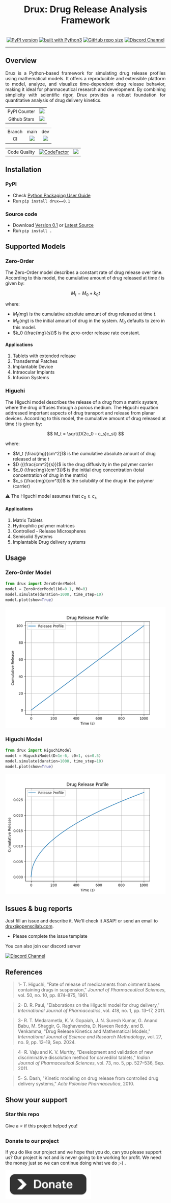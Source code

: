 <div align="center">
    <h1>Drux: Drug Release Analysis Framework</h1>
    <br/>
    <a href="https://badge.fury.io/py/drux"><img src="https://badge.fury.io/py/drux.svg" alt="PyPI version"></a>
    <a href="https://www.python.org/"><img src="https://img.shields.io/badge/built%20with-Python3-green.svg" alt="built with Python3"></a>
    <a href="https://github.com/openscilab/drux"><img alt="GitHub repo size" src="https://img.shields.io/github/repo-size/openscilab/drux"></a>
    <a href="https://discord.gg/8Rf6bGBtse"><img src="https://img.shields.io/discord/1064533716615049236.svg" alt="Discord Channel"></a>
</div>

----------


## Overview
<p align="justify">
Drux is a Python-based framework for simulating drug release profiles using mathematical models. It offers a reproducible and extensible platform to model, analyze, and visualize time-dependent drug release behavior, making it ideal for pharmaceutical research and development. By combining simplicity with scientific rigor, Drux provides a robust foundation for quantitative analysis of drug delivery kinetics.
</p>
<table>
    <tr>
        <td align="center">PyPI Counter</td>
        <td align="center">
            <a href="https://pepy.tech/projects/drux">
                <img src="https://static.pepy.tech/badge/drux">
            </a>
        </td>
    </tr>
    <tr>
        <td align="center">Github Stars</td>
        <td align="center">
            <a href="https://github.com/openscilab/drux">
                <img src="https://img.shields.io/github/stars/openscilab/drux.svg?style=social&label=Stars">
            </a>
        </td>
    </tr>
</table>
<table>
    <tr> 
        <td align="center">Branch</td>
        <td align="center">main</td>
        <td align="center">dev</td>
    </tr>
    <tr>
        <td align="center">CI</td>
        <td align="center">
            <img src="https://github.com/openscilab/drux/actions/workflows/test.yml/badge.svg?branch=main">
        </td>
        <td align="center">
            <img src="https://github.com/openscilab/drux/actions/workflows/test.yml/badge.svg?branch=dev">
            </td>
    </tr>
</table>
<table>
    <tr> 
        <td align="center">Code Quality</td>
        <td align="center"><a href="https://www.codefactor.io/repository/github/openscilab/drux"><img src="https://www.codefactor.io/repository/github/openscilab/drux/badge" alt="CodeFactor"></a></td>
        <td align="center"><a href="https://app.codacy.com/gh/openscilab/drux/dashboard?utm_source=gh&utm_medium=referral&utm_content=&utm_campaign=Badge_grade"><img src="https://app.codacy.com/project/badge/Grade/06ed95529d284c81a846205baa1f4c6a"></a></td>
    </tr>
</table>


## Installation

### PyPI
- Check [Python Packaging User Guide](https://packaging.python.org/installing/)
- Run `pip install drux==0.1`
### Source code
- Download [Version 0.1](https://github.com/openscilab/drux/archive/v0.1.zip) or [Latest Source](https://github.com/openscilab/drux/archive/dev.zip)
- Run `pip install .`

## Supported Models
### Zero-Order
The Zero-Order model describes a constant rate of drug release over time. According to this model, the cumulative amount of drug released at time $t$ is given by:

$$
M_t = M_0 + k_0 t
$$

where:
- $M_t (mg)$ is the cumulative absolute amount of drug released at time $t$.
- $M_0 (mg)$ is the initial amount of drug in the system. $M_0$ defaults to zero in this model.
- $k_0 (\frac{mg}{s})$ is the zero-order release rate constant.

#### Applications
1. Tablets with extended release
2. Transdermal Patches
3. Implantable Device
4. Intraocular Implants
5. Infusion Systems

### Higuchi
The Higuchi model describes the release of a drug from a matrix system, where the drug diffuses through a porous medium.
The Higuchi equation addressed important aspects of drug transport and release from planar
devices. According to this model, the cumulative amount of drug released at time $t$ is given by:

$$
M_t = \sqrt{D(2c_0 - c_s)c_st}
$$

where:
- $M_t (\frac{mg}{cm^2})$ is the cumulative absolute amount of drug released at time $t$
- $D ({\frac{cm^2}{s}})$ is the drug diffusivity in the polymer carrier
- $c_0 (\frac{mg}{cm^3})$ is the initial drug concentration (total concentration of drug in the matrix)
- $c_s (\frac{mg}{cm^3})$ is the solubility of the drug in the polymer (carrier)

⚠️ The Higuchi model assumes that $c_0 \ge c_s$
#### Applications
1. Matrix Tablets
2. Hydrophilic polymer matrices
3. Controlled - Release Microspheres
4. Semisolid Systems
5. Implantable Drug delivery systems

## Usage
### Zero-Order Model
```python
from drux import ZeroOrderModel
model = ZeroOrderModel(k0=0.1, M0=0)
model.simulate(duration=1000, time_step=10)
model.plot(show=True)
```
<img src="/otherfiles/zero_order_plot.png" alt="Zero-order Plot">

### Higuchi Model
```python
from drux import HiguchiModel
model = HiguchiModel(D=1e-6, c0=1, cs=0.5)
model.simulate(duration=1000, time_step=10)
model.plot(show=True)
```
<img src="https://github.com/openscilab/drux/raw/main/otherfiles/higuchi_plot.png" alt="Higuchi Plot">

## Issues & bug reports

Just fill an issue and describe it. We'll check it ASAP! or send an email to [drux@openscilab.com](mailto:drux@openscilab.com "drux@openscilab.com"). 

- Please complete the issue template

You can also join our discord server

<a href="https://discord.gg/8Rf6bGBtse">
  <img src="https://img.shields.io/discord/1064533716615049236.svg?style=for-the-badge" alt="Discord Channel">
</a>


## References
<blockquote>1- T. Higuchi, "Rate of release of medicaments from ointment bases containing drugs in suspension," <i>Journal of Pharmaceutical Sciences</i>, vol. 50, no. 10, pp. 874–875, 1961.</blockquote>
<blockquote>2- D. R. Paul, "Elaborations on the Higuchi model for drug delivery," <i>International Journal of Pharmaceutics</i>, vol. 418, no. 1, pp. 13–17, 2011.</blockquote>
<blockquote>3- R. T. Medarametla, K. V. Gopaiah, J. N. Suresh Kumar, G. Anand Babu, M. Shaggir, G. Raghavendra, D. Naveen Reddy, and B. Venkamma, "Drug Release Kinetics and Mathematical Models," <i>International Journal of Science and Research Methodology</i>, vol. 27, no. 9, pp. 12–19, Sep. 2024.</blockquote>
<blockquote>4- R. Vaju and K. V. Murthy, "Development and validation of new discriminative dissolution method for carvedilol tablets," <i>Indian Journal of Pharmaceutical Sciences</i>, vol. 73, no. 5, pp. 527–536, Sep. 2011.</blockquote>
<blockquote>5- S. Dash, "Kinetic modeling on drug release from controlled drug delivery systems," <i>Acta Poloniae Pharmaceutica</i>, 2010.</blockquote>

## Show your support
### Star this repo

Give a ⭐️ if this project helped you!

### Donate to our project
If you do like our project and we hope that you do, can you please support us? Our project is not and is never going to be working for profit. We need the money just so we can continue doing what we do ;-) .			

<a href="https://openscilab.com/#donation" target="_blank"><img src="https://github.com/openscilab/drux/raw/main/otherfiles/donation.png" height="90px" width="270px" alt="Drux Donation"></a>
